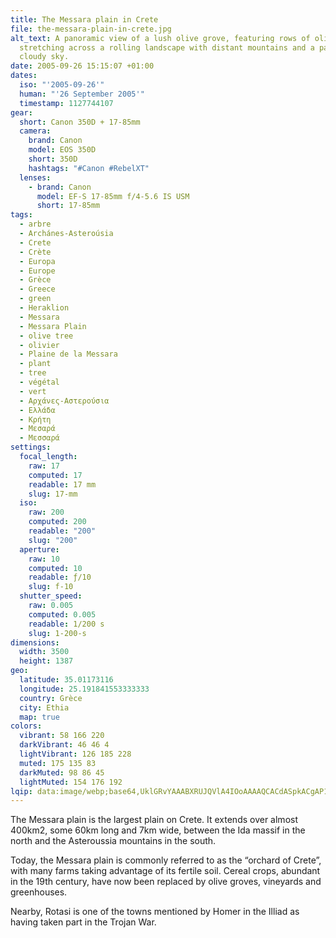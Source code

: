 ```yaml
---
title: The Messara plain in Crete
file: the-messara-plain-in-crete.jpg
alt_text: A panoramic view of a lush olive grove, featuring rows of olive trees
  stretching across a rolling landscape with distant mountains and a partly
  cloudy sky.
date: 2005-09-26 15:15:07 +01:00
dates:
  iso: "'2005-09-26'"
  human: "'26 September 2005'"
  timestamp: 1127744107
gear:
  short: Canon 350D + 17-85mm
  camera:
    brand: Canon
    model: EOS 350D
    short: 350D
    hashtags: "#Canon #RebelXT"
  lenses:
    - brand: Canon
      model: EF-S 17-85mm f/4-5.6 IS USM
      short: 17-85mm
tags:
  - arbre
  - Archánes-Asteroúsia
  - Crete
  - Crète
  - Europa
  - Europe
  - Grèce
  - Greece
  - green
  - Heraklion
  - Messara
  - Messara Plain
  - olive tree
  - olivier
  - Plaine de la Messara
  - plant
  - tree
  - végétal
  - vert
  - Αρχάνες-Αστερούσια
  - Ελλάδα
  - Κρήτη
  - Μεσαρά
  - Μεσσαρά
settings:
  focal_length:
    raw: 17
    computed: 17
    readable: 17 mm
    slug: 17-mm
  iso:
    raw: 200
    computed: 200
    readable: "200"
    slug: "200"
  aperture:
    raw: 10
    computed: 10
    readable: ƒ/10
    slug: f-10
  shutter_speed:
    raw: 0.005
    computed: 0.005
    readable: 1/200 s
    slug: 1-200-s
dimensions:
  width: 3500
  height: 1387
geo:
  latitude: 35.01173116
  longitude: 25.191841553333333
  country: Grèce
  city: Ethia
  map: true
colors:
  vibrant: 58 166 220
  darkVibrant: 46 46 4
  lightVibrant: 126 185 228
  muted: 175 135 83
  darkMuted: 98 86 45
  lightMuted: 154 176 192
lqip: data:image/webp;base64,UklGRvYAAABXRUJQVlA4IOoAAAAQCACdASpkACgAP1WWu1i/q6Yjttmeq/AqiWUAxvQc5Y8vwOcXZF6T4xAqcNHMlWAWLQWCVGpk2JTZ1mkQNla8JbhHcmIYg9gAAP6MRIDIiU18KM86g+ggI/C9IiFKo5SicMhIkmQY5SNeFhG+S0b5hJryg/MCkVTIA+++xa18GF1q9ymdt+GboJzv2ylIJ/lqgQC5Zq5czr9c9YlLMgjXOAKfW704ECzm5/q38dcxnti7tJAsP0WUpHOG5utdHXJFPu+oons1QJpD1avlc+hVc4RFPJ4w7+/Wx/QgXRKD85ts/1AMkz0AAAA=
---
```


The Messara plain is the largest plain on Crete. It extends over almost 400km2, some 60km long and 7km wide, between the Ida massif in the north and the Asteroussia mountains in the south.

Today, the Messara plain is commonly referred to as the “orchard of Crete”, with many farms taking advantage of its fertile soil. Cereal crops, abundant in the 19th century, have now been replaced by olive groves, vineyards and greenhouses.

Nearby, Rotasi is one of the towns mentioned by Homer in the Illiad as having taken part in the Trojan War.
